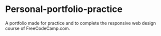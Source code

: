 # Personal-portfolio-practice
A portfolio made for practice and to complete the responsive web design course of FreeCodeCamp.com.
